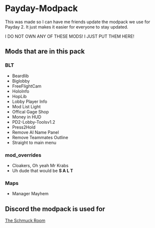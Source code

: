 # Payday-Modpack

This was made so I can have me friends update the modpack we use for Payday 2. It just makes it easier for everyone to stay updated.

I DO NOT OWN ANY OF THESE MODS! I JUST PUT THEM HERE!

## Mods that are in this pack

### BLT

- Beardlib
- Biglobby
- FreeFlightCam
- HoloInfo
- HopLib
- Lobby Player Info
- Mod List Light
- Offical Gage Shop
- Money in HUD
- PD2-Lobby-Toolsv1.2
- Press2Hold
- Remove AI Name Panel
- Remove Teammates Outline
- Straight to main menu

### mod_overrides

   - Cloakers, Oh yeah Mr Krabs
   - Uh dude that would be **S A L T**

### Maps

   - Manager Mayhem


## Discord the modpack is used for

[The Schmuck Room](https://discord.gg/YtwfQrD)
